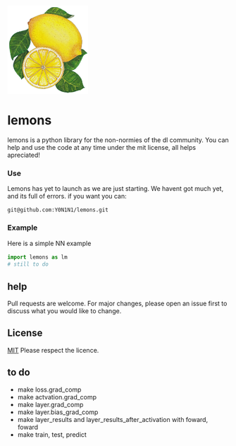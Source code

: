 <img src="https://github.com/Y0N1N1/lemons/blob/main/docs/assets/images/lemonslogo.png?raw=true" height="200" />

# lemons

lemons is a python library for the non-normies of the dl community. You can help and use the code at any time under the mit license, all helps apreciated! 

### Use
Lemons has yet to launch as we are just starting. We havent got much yet, and its full of errors. 
if you want you can:
```
git@github.com:Y0N1N1/lemons.git
```
### Example
Here is a simple NN example
```python
import lemons as lm 
# still to do 
```
## help
Pull requests are welcome. For major changes, please open an issue first to discuss what you would like to change.
## License
[MIT](https://choosealicense.com/licenses/mit/)
Please respect the licence.
## to do

- make loss.grad_comp
- make actvation.grad_comp
- make layer.grad_comp
- make layer.bias_grad_comp
- make layer_results and layer_results_after_activation with foward, foward
- make train, test, predict
